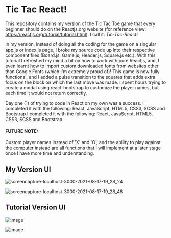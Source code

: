 # Tic Tac React!
This repository contains my version of the Tic Tac Toe game that every beginner should do on the Reactjs.org website (for reference view: https://reactjs.org/tutorial/tutorial.html). I call it: _Tic-Tac-React!_ 

In my version, instead of doing all the coding for the game on a singular app.js or index.js page, I broke my source code up into their respective component files (Board.js, Game.js, Header.js, Square.js etc.). With this tutorial I refreshed my mind a bit on how to work with pure Reactjs, and, I even learnt how to import custom downloaded fonts from websites other than Google Fonts (which I'm extremely proud of)! This game is now fully functional, and I added a pulse transition to the squares that adds extra focus on the block on which the last move was made. I spent hours trying to create a modal using react-bootstrap to customize the player names, but each time it would not return correctly. 

Day one (1) of trying to code in React on my own was a success. I completed it with the following: React, JavaScript, HTML5, CSS3, SCSS and Bootstrap.I completed it with the following: React, JavaScript, HTML5, CSS3, SCSS and Bootstrap.

#### FUTURE NOTE: 
Custom player names instead of 'X' and 'O', and the ability to play against the computer instead are all functions that I will implement at a later stage once I have more time and understanding.

## My Version UI
![screencapture-localhost-3000-2021-08-17-19_28_24](https://user-images.githubusercontent.com/87696858/129773247-dc08be32-9726-4655-9e61-4ade9396db54.png)

![screencapture-localhost-3000-2021-08-17-19_28_48](https://user-images.githubusercontent.com/87696858/129773257-106f39e7-741c-47ff-aa7b-8abfe045e542.png)

## Tutorial Version UI
![image](https://user-images.githubusercontent.com/87696858/129774655-5f256e40-0504-4b4f-9ee3-85ec0e5dc7ec.png)

![image](https://user-images.githubusercontent.com/87696858/129774694-3a41a576-cb93-49e5-a794-d0fa6863cb2c.png)

